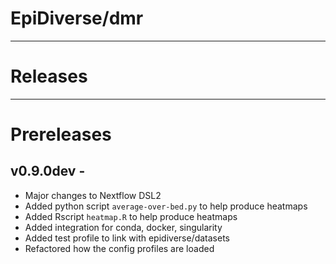 # EpiDiverse/dmr
---
# Releases

---
# Prereleases
## v0.9.0dev - 
* Major changes to Nextflow DSL2
* Added python script `average-over-bed.py` to help produce heatmaps
* Added Rscript `heatmap.R` to help produce heatmaps
* Added integration for conda, docker, singularity
* Added test profile to link with epidiverse/datasets
* Refactored how the config profiles are loaded